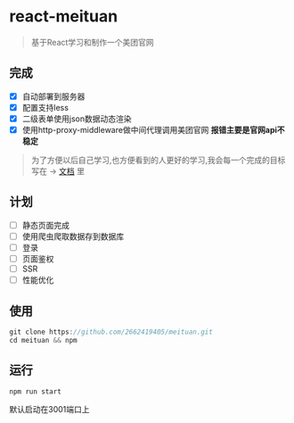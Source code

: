# react-meituan

> 基于React学习和制作一个美团官网

## 完成

- [x] 自动部署到服务器
- [x] 配置支持less
- [x] 二级表单使用json数据动态渲染
- [x] 使用http-proxy-middleware做中间代理调用美团官网 **报错主要是官网api不稳定**

> 为了方便以后自己学习,也方便看到的人更好的学习,我会每一个完成的目标写在 -> [文档](/STUDY.md) 里

## 计划

- [ ] 静态页面完成
- [ ] 使用爬虫爬取数据存到数据库
- [ ] 登录
- [ ] 页面鉴权
- [ ] SSR
- [ ] 性能优化

## 使用

```js
git clone https://github.com/2662419405/meituan.git
cd meituan && npm
```

## 运行

```js
npm run start
```

默认启动在3001端口上